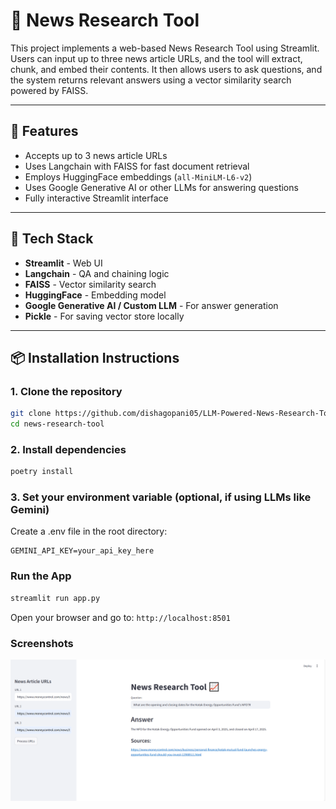 # 📰 News Research Tool

This project implements a web-based News Research Tool using Streamlit. Users can input up to three news article URLs, and the tool will extract, chunk, and embed their contents. It then allows users to ask questions, and the system returns relevant answers using a vector similarity search powered by FAISS.

---

## 🚀 Features

- Accepts up to 3 news article URLs
- Uses Langchain with FAISS for fast document retrieval
- Employs HuggingFace embeddings (`all-MiniLM-L6-v2`)
- Uses Google Generative AI or other LLMs for answering questions
- Fully interactive Streamlit interface

---

## 🧠 Tech Stack

- **Streamlit** - Web UI
- **Langchain** - QA and chaining logic
- **FAISS** - Vector similarity search
- **HuggingFace** - Embedding model
- **Google Generative AI / Custom LLM** - For answer generation
- **Pickle** - For saving vector store locally

---

## 📦 Installation Instructions

### 1. Clone the repository

```bash
git clone https://github.com/dishagopani05/LLM-Powered-News-Research-Tool
cd news-research-tool
```

### 2. Install dependencies

```bash
poetry install
```

### 3. Set your environment variable (optional, if using LLMs like Gemini)
Create a .env file in the root directory:

```env
GEMINI_API_KEY=your_api_key_here
```

### Run the App

```bash
streamlit run app.py
```
Open your browser and go to: `http://localhost:8501`

### Screenshots

![App Screenshot](assets/nrt.png)